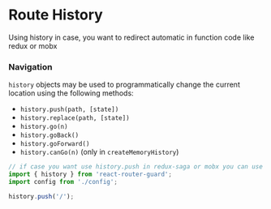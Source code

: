 # Route History
Using history in case, you want to redirect automatic in function code like redux or mobx

### Navigation

`history` objects may be used to programmatically change the current location using the following methods:

- `history.push(path, [state])`
- `history.replace(path, [state])`
- `history.go(n)`
- `history.goBack()`
- `history.goForward()`
- `history.canGo(n)` (only in `createMemoryHistory`)

```jsx
// if case you want use history.push in redux-saga or mobx you can use import like this, default history props is exist in sub route
import { history } from 'react-router-guard';
import config from './config';

history.push('/');

```
